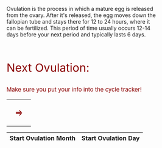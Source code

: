 <p> Ovulation is the process in which a mature egg is released from the ovary. After it's released, the egg moves down the fallopian tube and stays there for 12 to 24 hours, where it can be fertilized. This period of time usually occurs 12-14 days before your next period and typically lasts 6 days. </p>

<head>
    <link rel="stylesheet" href="style.css">
<style>
* {box-sizing: border-box;}
ul {list-style-type: none;}

.month {
  padding: 60px 25px;
  width: 100%;
  background: pink;
  text-align: center;
}

.month ul {
  margin: 0;
  padding: 0;
}

.month ul li {
  color: white;
  font-size: 20px;
  text-transform: uppercase;
  letter-spacing: 3px;
}

.month .prev {
  float: left;
  padding-top: 10px;
}

.month .next {
  float: right;
  padding-top: 10px;
}

.weekdays {
  margin: 0;
  padding: 10px 0;
  background-color: #ddd;
}

.weekdays li {
  display: inline-block;
  width: 13.6%;
  color: #d19696;
  text-align: center;
}

.days {
  padding: 10px 0;
  background: #eee;
  margin: 0;
}

.days li {
  list-style-type: none;
  display: inline-block;
  width: 13.6%;
  text-align: center;
  margin-bottom: 5px;
  font-size:12px;
  color: #777;
}

.days li .active {
  padding: 6px;
  background: #ADD8E6;s
}

red{
  color: #8B0000;
}

/* Add media queries for smaller screens */
@media screen and (max-width:720px) {
  .weekdays li, .days li {width: 13.1%;}
}

@media screen and (max-width: 420px) {
  .weekdays li, .days li {width: 12.5%;}
  .days li .active {padding: 2px;}
}

@media screen and (max-width: 290px) {
  .weekdays li, .days li {width: 12.2%;}
}
</style>

</head>
<br>
<body>
    <ul id="unordered">
       
   </ul>
   
  <script src="code.js"></script>

<p style="font-size: 30px; color: darkred;">Next Ovulation:</p>
<p style="font-size: 15px; color: darkred;">Make sure you put your info into the cycle tracker!</p>
<table>
    <tr>
      <td>
        <span id="year1"></span>
        <span id="month1"></span>
        <span id="date1"></span>
      </td>
      <td>
        <p style="text-align: center; color: darkred; font-weight:bolder; font-size: 20px;">&#x2964;</p>
      </td>
      <td>
        <span id="year2"></span>
        <span id="month2"></span>
        <span id="date2"></span>
      </td>
    </tr>
  </table>

<script>
function printOvulation() {
	  const x = document.getElementById("lastPeriod").value;
		var y = document.getElementById("cycleLength").value;
    const z = document.getElementById("periodLength").value;
		var resDate = new Date();
		resDate.setDate(resDate.getDate()+parseInt(y));
		document.getElementById("year1").innerHTML = resDate.getUTCFullYear() + " /" ;
		document.getElementById("month1").innerHTML = resDate.getUTCMonth()+1 + " /";
    document.getElementById("year2").innerHTML = resDate.getUTCFullYear() + " /" ;
		document.getElementById("month2").innerHTML = resDate.getUTCMonth()+1 + " /";
		document.getElementById("date1").innerHTML = resDate.getUTCDate() + z - 13;
    document.getElementById("date2").innerHTML = resDate.getUTCDate() + z - 7;
    }
</script>

<table>
  <thead>
  <tr>
    <th>Start Ovulation Month</th>
    <th>Start Ovulation Day</th>
  </tr>
  </thead>
  <tbody id="ovulation">
    <!-- javascript generated data -->
  </tbody>
</table>

<script>
  // prepare HTML result container for new output
  const resultContainer = document.getElementById("ovulation");
  // prepare URL's to allow easy switch from deployment and localhost
  const url = "http://flowhealth.duckdns.org/api/periods/ov"
  const create_fetch = url + '/create';
  const read_fetch = url;

  // Load users on page entry
  read_users();


  // Display User Table, data is fetched from Backend Database
  function read_users() {
    // prepare fetch options
    const read_options = {
      method: 'GET', // *GET, POST, PUT, DELETE, etc.
      mode: 'cors', // no-cors, *cors, same-origin
      cache: 'default', // *default, no-cache, reload, force-cache, only-if-cached
      credentials: 'omit', // include, *same-origin, omit
      headers: {
        'Content-Type': 'application/json'
      },
    };

    // fetch the data from API
    fetch(read_fetch, read_options)
      // response is a RESTful "promise" on any successful fetch
      .then(response => {
        // check for response errors
        if (response.status !== 200) {
            const errorMsg = 'Database read error: ' + response.status;
            console.log(errorMsg);
            const tr = document.createElement("tr");
            const td = document.createElement("td");
            td.innerHTML = errorMsg;
            tr.appendChild(td);
            resultContainer.appendChild(tr);
            return;
        }
        // valid response will have json data
        response.json().then(data => {
            console.log(data);
            for (let row in data) {
              console.log(data[row]);
              add_row(data[row]);
            }
        })
    })
    // catch fetch errors (ie ACCESS to server blocked)
    .catch(err => {
      console.error(err);
      const tr = document.createElement("tr");
      const td = document.createElement("td");
      td.innerHTML = err;
      tr.appendChild(td);
      resultContainer.appendChild(tr);
    });
  }

  function create_user(){
    const body = {
        ovulation: document.getElementById("nextovulation").value,
    };
    const requestOptions = {
        method: 'POST',
        body: JSON.stringify(body),
        headers: {
            "content-type": "application/json",
            'Authorization': 'Bearer my-token',
        },
    };

    // URL for Create API
    // Fetch API call to the database to create a new user
    fetch(create_fetch, requestOptions)
      .then(response => {
        if (response.status !== 200) {
          const errorMsg = 'Database create error: ' + response.status;
          console.log(errorMsg);
          const tr = document.createElement("tr");
          const td = document.createElement("td");
          td.innerHTML = errorMsg;
          tr.appendChild(td);
          resultContainer.appendChild(tr);
          return;
        }
        // response contains valid result
        response.json().then(data => {
            console.log(data[row]);
            add_row(data[row]);
        })
    })
  }

  function add_row(data) {
    const tr = document.createElement("tr");
    const ovulation = document.createElement("td");
  

    // obtain data that is specific to the API
    ovulation.innerHTML = data;  
    console.log(data)

    // add HTML to container
	  tr.appendChild(ovulation);

    resultContainer.appendChild(tr);
  }

</script>